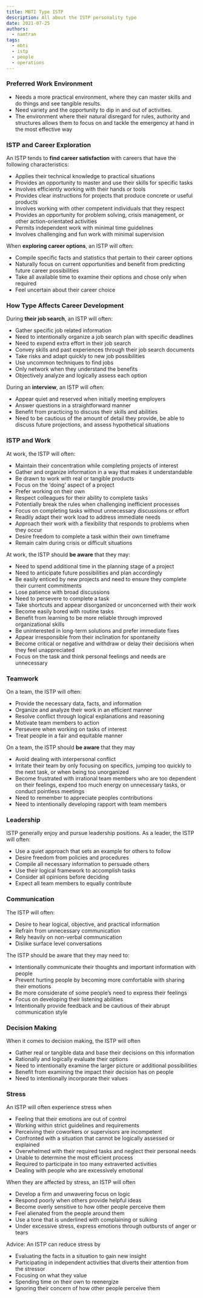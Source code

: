 ```yaml
---
title: MBTI Type ISTP
description: All about the ISTP personality type
date: 2021-07-25
authors:
  - namtran
tags:
  - mbti
  - istp
  - people
  - operations
---
```


### Preferred Work Environment

- Needs a more practical environment, where they can master skills and do things and see tangible results.
- Need variety and the opportunity to dip in and out of activities.
- The environment where their natural disregard for rules, authority and structures allows them to focus on and tackle the emergency at hand in the most effective way

### ISTP and Career Exploration

An ISTP tends to **find career satisfaction** with careers that have the following characteristics:

- Applies their technical knowledge to practical situations
- Provides an opportunity to master and use their skills for specific tasks
- Involves efficiently working with their hands or tools
- Provides clear instructions for projects that produce concrete or useful products
- Involves working with other competent individuals that they respect
- Provides an opportunity for problem solving, crisis management, or other action-orientated activities
- Permits independent work with minimal time guidelines
- Involves challenging and fun work with minimal supervision

When **exploring career options**, an ISTP will often:

- Compile specific facts and statistics that pertain to their career options
- Naturally focus on current opportunities and benefit from predicting future career possibilities
- Take all available time to examine their options and chose only when required
- Feel uncertain about their career choice

### How Type Affects Career Development

During **their job search**, an ISTP will often:

- Gather specific job related information
- Need to intentionally organize a job search plan with specific deadlines
- Need to expend extra effort in their job search
- Convey skills and past experiences through their job search documents
- Take risks and adapt quickly to new job possibilities
- Use uncommon techniques to find jobs
- Only network when they understand the benefits
- Objectively analyze and logically assess each option

During an **interview**, an ISTP will often:

- Appear quiet and reserved when initially meeting employers
- Answer questions in a straightforward manner
- Benefit from practicing to discuss their skills and abilities
- Need to be cautious of the amount of detail they provide, be able to discuss future projections, and assess hypothetical situations

### ISTP and Work

At work, the ISTP will often:

- Maintain their concentration while completing projects of interest
- Gather and organize information in a way that makes it understandable
- Be drawn to work with real or tangible products
- Focus on the ‘doing’ aspect of a project
- Prefer working on their own
- Respect colleagues for their ability to complete tasks
- Potentially break the rules when challenging inefficient processes
- Focus on completing tasks without unnecessary discussions or effort
- Readily adapt their work load to address immediate needs
- Approach their work with a flexibility that responds to problems when they occur
- Desire freedom to complete a task within their own timeframe
- Remain calm during crisis or difficult situations

At work, the ISTP should **be aware** that they may:

- Need to spend additional time in the planning stage of a project
- Need to anticipate future possibilities and plan accordingly
- Be easily enticed by new projects and need to ensure they complete their current commitments
- Lose patience with broad discussions
- Need to persevere to complete a task
- Take shortcuts and appear disorganized or unconcerned with their work
- Become easily bored with routine tasks
- Benefit from learning to be more reliable through improved organizational skills
- Be uninterested in long-term solutions and prefer immediate fixes
- Appear irresponsible from their inclination for spontaneity
- Become critical or negative and withdraw or delay their decisions when they feel unappreciated
- Focus on the task and think personal feelings and needs are unnecessary

### Teamwork

On a team, the ISTP will often:

- Provide the necessary data, facts, and information
- Organize and analyze their work in an efficient manner
- Resolve conflict through logical explanations and reasoning
- Motivate team members to action
- Persevere when working on tasks of interest
- Treat people in a fair and equitable manner

On a team, the ISTP should **be aware** that they may

- Avoid dealing with interpersonal conflict
- Irritate their team by only focusing on specifics, jumping too quickly to the next task, or when being too unorganized
- Become frustrated with irrational team members who are too dependent on their feelings, expend too much energy on unnecessary tasks, or conduct pointless meetings
- Need to remember to appreciate peoples contributions
- Need to intentionally developing rapport with team members

### Leadership

ISTP generally enjoy and pursue leadership positions. As a leader, the ISTP will often:

- Use a quiet approach that sets an example for others to follow
- Desire freedom from policies and procedures
- Compile all necessary information to persuade others
- Use their logical framework to accomplish tasks
- Consider all opinions before deciding
- Expect all team members to equally contribute

### Communication

The ISTP will often:

- Desire to hear logical, objective, and practical information
- Refrain from unnecessary communication
- Rely heavily on non-verbal communication
- Dislike surface level conversations

The ISTP should be aware that they may need to:

- Intentionally communicate their thoughts and important information with people
- Prevent hurting people by becoming more comfortable with sharing their emotions
- Be more considerate of some people’s need to express their feelings
- Focus on developing their listening abilities
- Intentionally provide feedback and be cautious of their abrupt communication style

### Decision Making

When it comes to decision making, the ISTP will often

- Gather real or tangible data and base their decisions on this information
- Rationally and logically evaluate their options
- Need to intentionally examine the larger picture or additional possibilities
- Benefit from examining the impact their decision has on people
- Need to intentionally incorporate their values

### Stress

An ISTP will often experience stress when

- Feeling that their emotions are out of control
- Working within strict guidelines and requirements
- Perceiving their coworkers or supervisors are incompetent
- Confronted with a situation that cannot be logically assessed or explained
- Overwhelmed with their required tasks and neglect their personal needs
- Unable to determine the most efficient process
- Required to participate in too many extraverted activities
- Dealing with people who are excessively emotional

When they are affected by stress, an ISTP will often

- Develop a firm and unwavering focus on logic
- Respond poorly when others provide helpful ideas
- Become overly sensitive to how other people perceive them
- Feel alienated from the people around them
- Use a tone that is underlined with complaining or sulking
- Under excessive stress, express emotions through outbursts of anger or tears

Advice: An ISTP can reduce stress by

- Evaluating the facts in a situation to gain new insight
- Participating in independent activities that diverts their attention from the stressor
- Focusing on what they value
- Spending time on their own to reenergize
- Ignoring their concern of how other people perceive them

